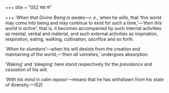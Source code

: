 +++
title = "052 यदा स"

+++
‘*When that Divine Being is awake*—*i*. *e*., when he wills, that ‘this
world may come into being and may continue to exist for such a
time,’—‘*then this world is active*’; that is, it becomes accompanied by
such internal activities as mental, verbal and material, and such
external activities as inspiration, respiration, eating, walking,
cultivation, sacrifice and so forth.

‘*When he slumbers*’—when his will desists from the creation and
maintaining of the world,—‘*then* *all vanishes*,’ undergoes absorption.

‘Waking’ and ‘sleeping’ here stand respectively for the *prevalence* and
*cessation* of his will.

‘*With his mind in calm repose*’—means that he has withdrawn from his
state of diversity.—(52)
